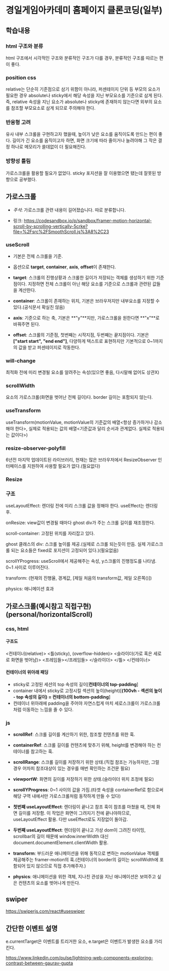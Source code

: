 # 경일게임아카데미 홈페이지 클론코딩(일부)

## 학습내용

### html 구조와 분류

html 구조에서 시각적인 구조와 분류적인 구조가 다를 경우, 분류적인 구조를 따르는 편이 좋다.

### position css

relative는 단순히 기준점으로 삼기 위함이 아니라, 퍼센테이지 단위 등 부모의 요소가 필요한 경우 absolute나 sticky에서 해당 속성을 지닌 부모요소를 기준으로 삼게 된다. 즉, relative 속성을 지닌 요소가 absolute나 sticky에 존재하지 않는다면 외부의 요소를 참조할 부모요소로 삼게 되므로 주의해야 한다.

### 반응형 고려

유사 내부 스크롤을 구현하고자 했을때, 높이가 낮은 요소를 움직이도록 만드는 편이 좋다. 길이가 긴 요소를 움직이고자 하면, 화면 크기에 따라 줄이거나 늘려야해 그 작은 결정 하나로 메모리가 쓸데없이 더 필요해진다.

### 방향성 틀림

가로스크롤을 활용할 필요가 없었다. sticky 포지션을 잘 이용했으면 됐는데 잘못된 방향으로 공부했다.

## 가로스크롤

- _주석_: 가로스크롤 관련 내용이 길어졌습니다. 따로 분류합니다.

- 링크: https://codesandbox.io/p/sandbox/framer-motion-horizontal-scroll-by-scrolling-vertically-5crke?file=%2Fsrc%2FSmoothScroll.js%3A8%2C23

### useScroll

- 기본은 전체 스크롤을 기준.
- 옵션으로 **target**, **container**, **axis**, **offset**이 존재한다.

- **target**: 스크롤의 진행상황과 스크롤한 길이가 저장되는 객체를 생성하기 위한 기준점이다. 지정하면 전체 스크롤이 아닌 해당 요소를 기준으로 스크롤과 관련된 값들을 계산한다.

- **container**: 스크롤이 존재하는 위치, 기본은 브라우저지만 내부요소를 지정할 수 있다.(공식문서 확실친 않음)

- **axis**: 기준으로 하는 축, 기본은 **"y"**지만, 가로스크롤을 원한다면 **"x"**로 바꿔주면 된다.

- **offset**: 스크롤의 기준점, 첫번째는 시작지점, 두번째는 끝지점이다. 기본은 **["start start", "end end"]**, 다양하게 텍스트로 표현하지만 기본적으로 0~1까지의 값을 받고 퍼센테이지로 작동한다.

### will-change

최적화 전에 미리 변경될 요소를 알려주는 속성(있으면 좋음, 다시말해 없어도 상관X)

### scrollWidth

요소의 가로스크롤(화면을 벗어난 전체 길이)다. border 길이는 포함되지 않는다.

### useTransform

useTransform(motionValue, motionValue의 기준값의 배열<항상 증가하거나 감소해야 한다>, 실제로 적용되는 값의 배열<기준값과 달리 순서과 관계없다. 실제로 적용되는 값이다>)

### resize-observer-polyfill

6년전 마지막 업데이트된 라이브러리, 현재는 많은 브라우저에서 ResizeObserver 인터페이스를 지원하여 사용할 필요가 없다.(필요없다)

### Resize

### 구조

useLayoutEffect: 렌더링 전에 미리 스크롤 값을 정해야 한다. useEffect는 렌더링 후.

onResize: view값이 변경될 때마다 ghost div가 주는 스크롤 길이를 재조정한다.

scroll-container: 고정된 위치를 자리잡고 있다.

ghost 클래스의 div: 스크롤 높이를 제공.(실제로 스크롤 되는듯이 만듬. 실제 가로스크롤 되는 요소들은 fixed로 포지션이 고정되어 있다.)(필요없음)

scrollYProgress: useScroll에서 제공해주는 속성, y스크롤의 진행정도를 나타냄. 0~1 사이로 이루어진다.

transform: (현재의 진행율, 경계값, [제일 처음의 transform값, 제일 오른쪽()])

physics: 애니메이션 효과

## 가로스크롤(예시참고 직접구현)(personal/horizontalScroll)

### css, html

#### 구조도

<컨테이너(relative)>
<틀(sticky), (overflow-hidden)>
<슬라이더(가로 혹은 세로로 화면을 벗어남)>
<프레임들><\/프레임들>
<\/슬라이더>
<\/틀>
<\/컨테이너>

#### 컨테이너의 위아래 패딩

- sticky로 고정된 세션의 top 속성의 길이[**컨테이너의 top-padding**]
- container 내에서 sticky로 고정시킬 섹션의 높이(height)[**(100vh - 섹션의 높이 - top 속성의 길이) = 컨테이너의 bottom-padding**]
- 컨테이너 위아래에 padding을 주어야 자연스럽게 마치 세로스크롤이 가로스크롤처럼 이동하는 느낌을 줄 수 있다.

### js

- **scrollRef**: 스크롤 길이를 계산하기 위한, 참조할 컨텐츠를 위한 훅.
- **containerRef**: 스크롤 길이를 컨텐츠에 맞추기 위해, height를 변경해야 하는 컨테이너를 참고하는 훅.
- **scrollRange**: 스크롤 길이를 저장하기 위한 상태.(직접 참조는 가능하지만, 그럴 경우 어차피 참조대상이 있는 경우를 매번 확인하는 조건문 필요)
- **viewportW**: 화면의 길이를 저장하기 위한 상태.(슬라이더 위치 조정에 필요)

- **scrollYProgress**: 0~1 사이의 값을 가짐.(타겟 속성을 containerRef로 함으로써 해당 구역 내에서만 가로스크롤처럼 동작하게 만들 수 있다)
- **첫번째 useLayoutEffect**: 렌더링이 끝나고 참조 훅이 참조를 마쳤을 때, 전체 화면 길이를 저장함. 이 작업은 화면이 그려지기 전에 끝나야하므로, useLayoutEffect 활용. 다만 useEffect로도 지장없이 돌아감.
- **두번째 useLayoutEffect**: 렌더링이 끝나고 가상 dom이 그려진 타이밍, scrollbar의 길이 때문에 window.innerWidth 대신 document.documentElement.clientWidth 활용.

- **transform**: 부드러운 애니메이션을 위해 동적으로 변하는 motionValue 객체를 제공해주는 framer-motion의 훅.(컨테이너의 border의 길이는 scrollWidth에 포함되어 있지 않으므로 직접 추가해주자.)
- **physics**: 애니메이션을 위한 객체, 지나친 관성을 지닌 애니메이션은 보여주고 싶은 컨텐츠의 요소를 벗어나게 만든다.

## swiper

https://swiperjs.com/react#useswiper

## 간단한 이벤트 설명

e.currentTarget은 이벤트를 트리거한 요소,
e.target은 이벤트가 발생한 요소를 가리킨다.

https://www.linkedin.com/pulse/lightning-web-components-exploring-contrast-between-gaurav-gupta

